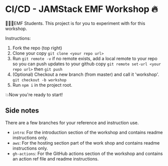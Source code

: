 # CI/CD - JAMStack EMF Workshop 🔥

👨🏻‍💻EMF Students. This project is for you to experiment with for this workshop.

Instructions:
1. Fork the repo (top right)
2. Clone your copy `git clone <your repo url>`
3. Run `git remote -v` if no remote exists, add a local remote to your repo so you can push updates to your github copy `git remote set-url <your repo url>` then `git push`
4. (Optional) Checkout a new branch (from master) and call it 'workshop'. `git checkout -b workshop`
5. Run `npm i` in the project root.

💥Now you're ready to start!

## Side notes

There are a few branches for your reference and instruction use.

- `intro`: For the introduction section of the workshop and contains readme instructions only.
- `aws`: For the hosting section part of the work shop and contains readme instructions only.
- `gh-actions`: For the GitHub actions section of the workshop and contains an action ref file and readme instructions.
